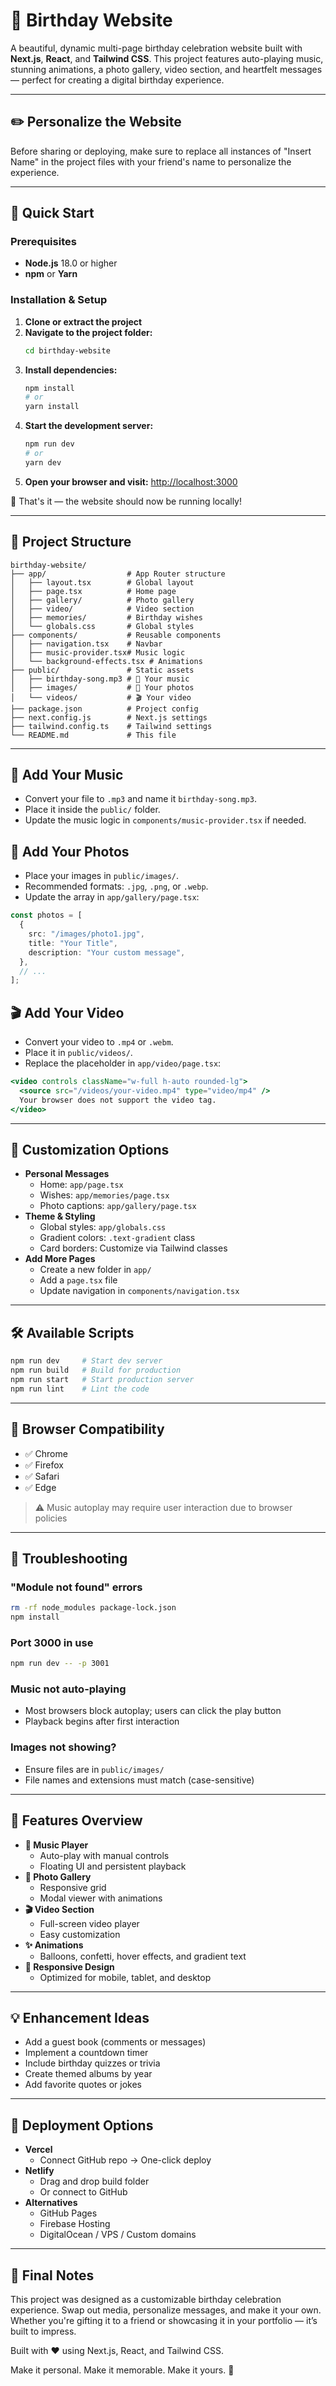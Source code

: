 # 🎉 Birthday Website

A beautiful, dynamic multi-page birthday celebration website built with **Next.js**, **React**, and **Tailwind CSS**. This project features auto-playing music, stunning animations, a photo gallery, video section, and heartfelt messages — perfect for creating a digital birthday experience.

---

## ✏️ Personalize the Website

Before sharing or deploying, make sure to replace all instances of "Insert Name" in the project files with your friend's name to personalize the experience.

---

## 🚀 Quick Start

### Prerequisites
- **Node.js** 18.0 or higher
- **npm** or **Yarn**

### Installation & Setup
1. **Clone or extract the project**
2. **Navigate to the project folder:**
   ```bash
   cd birthday-website
   ```
3. **Install dependencies:**
   ```bash
   npm install
   # or
   yarn install
   ```
4. **Start the development server:**
   ```bash
   npm run dev
   # or
   yarn dev
   ```
5. **Open your browser and visit:**
   [http://localhost:3000](http://localhost:3000)

🎊 That's it — the website should now be running locally!

---

## 📁 Project Structure

```
birthday-website/
├── app/                  # App Router structure
│   ├── layout.tsx        # Global layout
│   ├── page.tsx          # Home page
│   ├── gallery/          # Photo gallery
│   ├── video/            # Video section
│   ├── memories/         # Birthday wishes
│   └── globals.css       # Global styles
├── components/           # Reusable components
│   ├── navigation.tsx    # Navbar
│   ├── music-provider.tsx# Music logic
│   └── background-effects.tsx # Animations
├── public/               # Static assets
│   ├── birthday-song.mp3 # 🎵 Your music
│   ├── images/           # 📸 Your photos
│   └── videos/           # 🎬 Your video
├── package.json          # Project config
├── next.config.js        # Next.js settings
├── tailwind.config.ts    # Tailwind settings
└── README.md             # This file
```

---

## 🎵 Add Your Music
- Convert your file to `.mp3` and name it `birthday-song.mp3`.
- Place it inside the `public/` folder.
- Update the music logic in `components/music-provider.tsx` if needed.

## 📸 Add Your Photos
- Place your images in `public/images/`.
- Recommended formats: `.jpg`, `.png`, or `.webp`.
- Update the array in `app/gallery/page.tsx`:

```ts
const photos = [
  {
    src: "/images/photo1.jpg",
    title: "Your Title",
    description: "Your custom message",
  },
  // ...
];
```

## 🎬 Add Your Video
- Convert your video to `.mp4` or `.webm`.
- Place it in `public/videos/`.
- Replace the placeholder in `app/video/page.tsx`:

```jsx
<video controls className="w-full h-auto rounded-lg">
  <source src="/videos/your-video.mp4" type="video/mp4" />
  Your browser does not support the video tag.
</video>
```

---

## 🎨 Customization Options

- **Personal Messages**
  - Home: `app/page.tsx`
  - Wishes: `app/memories/page.tsx`
  - Photo captions: `app/gallery/page.tsx`
- **Theme & Styling**
  - Global styles: `app/globals.css`
  - Gradient colors: `.text-gradient` class
  - Card borders: Customize via Tailwind classes
- **Add More Pages**
  - Create a new folder in `app/`
  - Add a `page.tsx` file
  - Update navigation in `components/navigation.tsx`

---

## 🛠️ Available Scripts

```bash
npm run dev     # Start dev server
npm run build   # Build for production
npm run start   # Start production server
npm run lint    # Lint the code
```

---

## 📱 Browser Compatibility
- ✅ Chrome
- ✅ Firefox
- ✅ Safari
- ✅ Edge

> ⚠️ Music autoplay may require user interaction due to browser policies

---

## 🧩 Troubleshooting

### "Module not found" errors
```bash
rm -rf node_modules package-lock.json
npm install
```

### Port 3000 in use
```bash
npm run dev -- -p 3001
```

### Music not auto-playing
- Most browsers block autoplay; users can click the play button
- Playback begins after first interaction

### Images not showing?
- Ensure files are in `public/images/`
- File names and extensions must match (case-sensitive)

---

## 🌟 Features Overview

- **🎵 Music Player**
  - Auto-play with manual controls
  - Floating UI and persistent playback
- **📸 Photo Gallery**
  - Responsive grid
  - Modal viewer with animations
- **🎬 Video Section**
  - Full-screen video player
  - Easy customization
- **✨ Animations**
  - Balloons, confetti, hover effects, and gradient text
- **📱 Responsive Design**
  - Optimized for mobile, tablet, and desktop

---

## 💡 Enhancement Ideas
- Add a guest book (comments or messages)
- Implement a countdown timer
- Include birthday quizzes or trivia
- Create themed albums by year
- Add favorite quotes or jokes

---

## 🚀 Deployment Options

- **Vercel**
  - Connect GitHub repo → One-click deploy
- **Netlify**
  - Drag and drop build folder
  - Or connect to GitHub
- **Alternatives**
  - GitHub Pages
  - Firebase Hosting
  - DigitalOcean / VPS / Custom domains

---

## 📣 Final Notes

This project was designed as a customizable birthday celebration experience. Swap out media, personalize messages, and make it your own. Whether you're gifting it to a friend or showcasing it in your portfolio — it’s built to impress.

Built with ❤️ using Next.js, React, and Tailwind CSS.

Make it personal. Make it memorable. Make it yours. 🎂